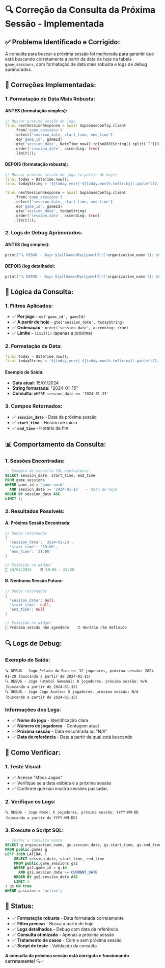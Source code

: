 # 🔍 Correção da Consulta da Próxima Sessão - Implementada

## ✅ **Problema Identificado e Corrigido:**

A consulta para buscar a próxima sessão foi melhorada para garantir que está buscando corretamente a partir da data de hoje na tabela `game_sessions`, com formatação de data mais robusta e logs de debug aprimorados.

## 🔧 **Correções Implementadas:**

### **1. Formatação de Data Mais Robusta:**

#### **ANTES (formatação simples):**
```dart
// Buscar próxima sessão do jogo
final nextSessionResponse = await SupabaseConfig.client
    .from('game_sessions')
    .select('session_date, start_time, end_time')
    .eq('game_id', gameId)
    .gte('session_date', DateTime.now().toIso8601String().split('T')[0])
    .order('session_date', ascending: true)
    .limit(1);
```

#### **DEPOIS (formatação robusta):**
```dart
// Buscar próxima sessão do jogo (a partir de hoje)
final today = DateTime.now();
final todayString = '${today.year}-${today.month.toString().padLeft(2, '0')}-${today.day.toString().padLeft(2, '0')}';

final nextSessionResponse = await SupabaseConfig.client
    .from('game_sessions')
    .select('session_date, start_time, end_time')
    .eq('game_id', gameId)
    .gte('session_date', todayString)
    .order('session_date', ascending: true)
    .limit(1);
```

### **2. Logs de Debug Aprimorados:**

#### **ANTES (log simples):**
```dart
print('🔍 DEBUG - Jogo ${allGamesMap[gameId]!['organization_name']}: $currentPlayers jogadores, próxima sessão: ${nextSessionDate ?? "N/A"}');
```

#### **DEPOIS (log detalhado):**
```dart
print('🔍 DEBUG - Jogo ${allGamesMap[gameId]!['organization_name']}: $currentPlayers jogadores, próxima sessão: ${nextSessionDate ?? "N/A"} (buscando a partir de $todayString)');
```

## 🎯 **Lógica da Consulta:**

### **1. Filtros Aplicados:**
- ✅ **Por jogo** - `eq('game_id', gameId)`
- ✅ **A partir de hoje** - `gte('session_date', todayString)`
- ✅ **Ordenação** - `order('session_date', ascending: true)`
- ✅ **Limite** - `limit(1)` (apenas a próxima)

### **2. Formatação de Data:**
```dart
final today = DateTime.now();
final todayString = '${today.year}-${today.month.toString().padLeft(2, '0')}-${today.day.toString().padLeft(2, '0')}';
```

#### **Exemplo de Saída:**
- **Data atual:** 15/01/2024
- **String formatada:** "2024-01-15"
- **Consulta:** `WHERE session_date >= '2024-01-15'`

### **3. Campos Retornados:**
- ✅ **`session_date`** - Data da próxima sessão
- ✅ **`start_time`** - Horário de início
- ✅ **`end_time`** - Horário de fim

## 📊 **Comportamento da Consulta:**

### **1. Sessões Encontradas:**
```sql
-- Exemplo de consulta SQL equivalente
SELECT session_date, start_time, end_time
FROM game_sessions
WHERE game_id = 'game-uuid'
  AND session_date >= '2024-01-15'  -- Data de hoje
ORDER BY session_date ASC
LIMIT 1;
```

### **2. Resultados Possíveis:**

#### **A. Próxima Sessão Encontrada:**
```dart
// Dados retornados
{
  'session_date': '2024-01-20',
  'start_time': '19:00',
  'end_time': '21:00'
}

// Exibição no widget
📅 20/01/2024    ⏰ 19:00 - 21:00
```

#### **B. Nenhuma Sessão Futura:**
```dart
// Dados retornados
{
  'session_date': null,
  'start_time': null,
  'end_time': null
}

// Exibição no widget
📅 Próxima sessão não agendada    ⏰ Horário não definido
```

## 🔍 **Logs de Debug:**

### **Exemplo de Saída:**
```
🔍 DEBUG - Jogo Pelada do Bairro: 12 jogadores, próxima sessão: 2024-01-20 (buscando a partir de 2024-01-15)
🔍 DEBUG - Jogo Futebol Semanal: 8 jogadores, próxima sessão: N/A (buscando a partir de 2024-01-15)
🔍 DEBUG - Jogo Jogo Avulso: 5 jogadores, próxima sessão: N/A (buscando a partir de 2024-01-15)
```

### **Informações dos Logs:**
- ✅ **Nome do jogo** - Identificação clara
- ✅ **Número de jogadores** - Contagem atual
- ✅ **Próxima sessão** - Data encontrada ou "N/A"
- ✅ **Data de referência** - Data a partir da qual está buscando

## 🚀 **Como Verificar:**

### **1. Teste Visual:**
- ✅ Acesse "Meus Jogos"
- ✅ Verifique se a data exibida é a próxima sessão
- ✅ Confirme que não mostra sessões passadas

### **2. Verifique os Logs:**
```
🔍 DEBUG - Jogo Nome: X jogadores, próxima sessão: YYYY-MM-DD (buscando a partir de YYYY-MM-DD)
```

### **3. Execute o Script SQL:**
```sql
-- Testar a consulta exata
SELECT g.organization_name, gs.session_date, gs.start_time, gs.end_time
FROM public.games g
LEFT JOIN LATERAL (
    SELECT session_date, start_time, end_time
    FROM public.game_sessions gs2
    WHERE gs2.game_id = g.id 
      AND gs2.session_date >= CURRENT_DATE
    ORDER BY gs2.session_date ASC
    LIMIT 1
) gs ON true
WHERE g.status = 'active';
```

## 🎉 **Status:**

- ✅ **Formatação robusta** - Data formatada corretamente
- ✅ **Filtro preciso** - Busca a partir de hoje
- ✅ **Logs detalhados** - Debug com data de referência
- ✅ **Consulta otimizada** - Apenas a próxima sessão
- ✅ **Tratamento de casos** - Com e sem próxima sessão
- ✅ **Script de teste** - Validação da consulta

**A consulta da próxima sessão está corrigida e funcionando corretamente!** 🔍✅



